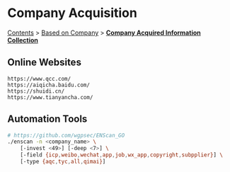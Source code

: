 # Company Acquisition

[Contents](../readme/table-of-contents.md) > [Based on Company](broken-reference) > [**Company Acquired Information Collection**](company-acquisition.md)

## Online Websites

```
https://www.qcc.com/
https://aiqicha.baidu.com/
https://shuidi.cn/
https://www.tianyancha.com/
```

## Automation Tools

```bash
# https://github.com/wgpsec/ENScan_GO
./enscan -n <company_name> \
    [-invest <49>] [-deep <7>] \
    [-field {icp,weibo,wechat,app,job,wx_app,copyright,subpplier}] \
    [-type {aqc,tyc,all,qimai}]
```
